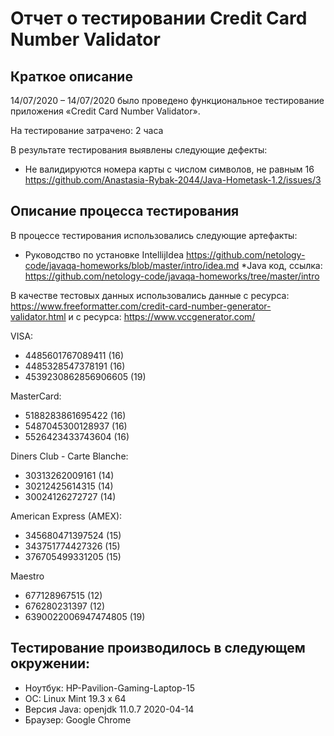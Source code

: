 # Отчет о тестировании Credit Card Number Validator

## Краткое описание
14/07/2020 – 14/07/2020 было проведено функциональное тестирование приложения «Credit Card Number Validator».

На тестирование затрачено: 2 часа

В результате тестирования выявлены следующие дефекты:

* Не валидируются номера карты с числом символов, не равным 16
https://github.com/Anastasia-Rybak-2044/Java-Hometask-1.2/issues/3

## Описание процесса тестирования

В процессе тестирования использовались следующие артефакты:

* Руководство по установке IntellijIdea
https://github.com/netology-code/javaqa-homeworks/blob/master/intro/idea.md
*Java код, ссылка: 
https://github.com/netology-code/javaqa-homeworks/tree/master/intro 


В качестве тестовых данных использовались данные с ресурса:
https://www.freeformatter.com/credit-card-number-generator-validator.html 
и с ресурса:
https://www.vccgenerator.com/

VISA:
* 4485601767089411 (16)
* 4485328547378191 (16)
* 4539230862856906605 (19)

MasterCard:
* 5188283861695422 (16)
* 5487045300128937 (16)
* 5526423433743604 (16)

Diners Club - Carte Blanche:
* 30313262009161 (14) 
* 30212425614315 (14)
* 30024126272727 (14)

American Express (AMEX):
* 345680471397524 (15)
* 343751774427326 (15)
* 376705499331205 (15)

Maestro
* 677128967515 (12)
* 676280231397 (12)
* 6390022006947474805 (19)

## Тестирование производилось в следующем окружении:

* Ноутбук: HP-Pavilion-Gaming-Laptop-15
* ОС: Linux Mint 19.3 x 64
* Версия Java: openjdk 11.0.7 2020-04-14
* Браузер: Google Chrome
